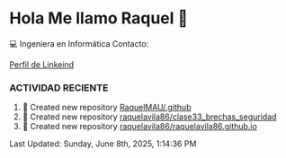 # Hola Me llamo Raquel 👋

:computer: Ingeniera en Informática
Contacto:

[Perfil de Linkeind](https://www.linkedin.com/in/raquelavilaurbano/)

### ACTIVIDAD RECIENTE
<!-- START_SECTION:activity -->

<!-- END_SECTION:activity-->


<!--RECENT_ACTIVITY:start-->
1. 📔 Created new repository [RaquelMAU/.github](https://github.com/RaquelMAU/.github)
2. 📔 Created new repository [raquelavila86/clase33_brechas_seguridad](https://github.com/raquelavila86/clase33_brechas_seguridad)
3. 📔 Created new repository [raquelavila86/raquelavila86.github.io](https://github.com/raquelavila86/raquelavila86.github.io)
<!--RECENT_ACTIVITY:last_update-->
Last Updated: Sunday, June 8th, 2025, 1:14:36 PM
<!--RECENT_ACTIVITY:last_update_end-->
<!--RECENT_ACTIVITY:end-->